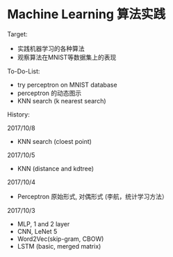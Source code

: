 # Machine Learning 算法实践

Target:
- 实践机器学习的各种算法
- 观察算法在MNIST等数据集上的表现

To-Do-List:
- try perceptron on MNIST database
- perceptron 的动态图示
- KNN search (k nearest search)



History:

2017/10/8

- KNN search (cloest point)

2017/10/5

- KNN (distance and kdtree)

2017/10/4

- Perceptron 原始形式, 对偶形式 (李航，统计学习方法）

2017/10/3

- MLP, 1 and 2 layer
- CNN, LeNet 5
- Word2Vec(skip-gram, CBOW)
- LSTM (basic, merged matrix)
